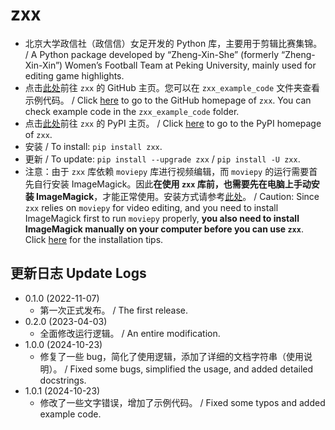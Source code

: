 # zxx

* 北京大学政信社（政信信）女足开发的 Python 库，主要用于剪辑比赛集锦。 / A Python package developed by “Zheng-Xin-She” (formerly “Zheng-Xin-Xin”) Women’s Football Team at Peking University, mainly used for editing game highlights.
* 点击[此处](https://github.com/PKU-Zyf/zxx)前往 `zxx` 的 GitHub 主页。您可以在 `zxx_example_code` 文件夹查看示例代码。 / Click [here](https://github.com/PKU-Zyf/zxx) to go to the GitHub homepage of  `zxx`. You can check example code in the  `zxx_example_code` folder.
* 点击[此处](https://pypi.org/project/zxx)前往 `zxx` 的 PyPI 主页。 / Click [here](https://pypi.org/project/zxx) to go to the PyPI homepage of `zxx`.
* 安装 / To install: `pip install zxx`.
* 更新 / To update: `pip install --upgrade zxx` / `pip install -U zxx`.
* 注意：由于 `zxx` 库依赖 `moviepy` 库进行视频编辑，而 `moviepy` 的运行需要首先自行安装 ImageMagick。因此**在使用 `zxx` 库前，也需要先在电脑上手动安装 ImageMagick**，才能正常使用。安装方式请参考[此处](https://www.imagemagick.org/script/download.php)。 / Caution: Since `zxx` relies on `moviepy` for video editing, and you need to install ImageMagick first to run `moviepy` properly, **you also need to install ImageMagick manually on your computer before you can use `zxx`**. Click [here](https://www.imagemagick.org/script/download.php) for the installation tips.

## 更新日志 Update Logs

* 0.1.0 (2022-11-07)
  * 第一次正式发布。 / The first release.
* 0.2.0 (2023-04-03)
  * 全面修改运行逻辑。 / An entire modification.
* 1.0.0 (2024-10-23)
  * 修复了一些 bug，简化了使用逻辑，添加了详细的文档字符串（使用说明）。 / Fixed some bugs, simplified the usage, and added detailed docstrings.
* 1.0.1 (2024-10-23)
  * 修改了一些文字错误，增加了示例代码。 / Fixed some typos and added example code.

